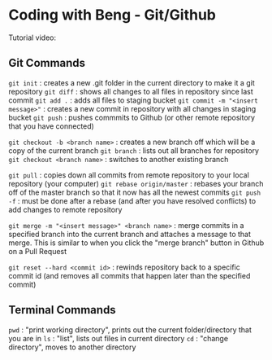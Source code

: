 # Coding with Beng - Git/Github

Tutorial video: 

## Git Commands

`git init` : creates a new .git folder in the current directory to make it a git repository
`git diff` : shows all changes to all files in repository since last commit
`git add .` : adds all files to staging bucket
`git commit -m "<insert message>"` : creates a new commit in repository with all changes in staging bucket
`git push` : pushes commmits to Github (or other remote repository that you have connected)

`git checkout -b <branch name>` : creates a new branch off which will be a copy of the current branch
`git branch` : lists out all branches for repository
`git checkout <branch name>` : switches to another existing branch

`git pull` : copies down all commits from remote repository to your local repository (your computer)
`git rebase origin/master` : rebases your branch off of the master branch so that it now has all the newest commits
`git push -f` : must be done after a rebase (and after you have resolved conflicts) to add changes to remote repository

`git merge -m "<insert message>" <branch name>` : merge commits in a specified branch into the current branch and attaches a message to that merge. This is similar to when you click the "merge branch" button in Github on a Pull Request

`git reset --hard <commit id>` : rewinds repository back to a specific commit id (and removes all commits that happen later than the specified commit)

## Terminal Commands

`pwd` : "print working directory", prints out the current folder/directory that you are in
`ls` : "list", lists out files in current directory
`cd` : "change directory", moves to another directory
